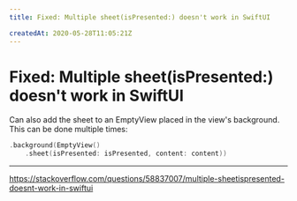 ```yaml
---
title: Fixed: Multiple sheet(isPresented:) doesn't work in SwiftUI

createdAt: 2020-05-28T11:05:21Z
---
```


# Fixed: Multiple sheet(isPresented:) doesn't work in SwiftUI

Can also add the sheet to an EmptyView placed in the view's background. This can be done multiple times:

```swift
.background(EmptyView()
    .sheet(isPresented: isPresented, content: content))
```

---

https://stackoverflow.com/questions/58837007/multiple-sheetispresented-doesnt-work-in-swiftui
